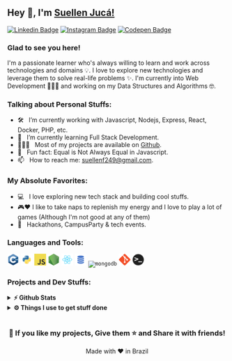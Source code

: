 ## Hey 👋, I'm [Suellen Jucá!](https://github.com/ssuellenjuca/)

[![Linkedin Badge](https://img.shields.io/badge/-LinkedIn-0e76a8?style=flat-square&logo=Linkedin&logoColor=white)](https://www.linkedin.com/in/suellen-sousa-juca/)
[![Instagram Badge](https://img.shields.io/badge/-Instagram-e4405f?style=flat-square&logo=Instagram&logoColor=white)](https://instagram.com/hermtica.sjuca/)
[![Codepen Badge](https://img.shields.io/badge/Codepen-000000?style=flat-square&logo=codepen&logoColor=white)](https://codepen.io/suellen-juca)

### Glad to see you here!

I'm a passionate learner who's always willing to learn and work across technologies and domains 💡. I love to explore new technologies and leverage them to solve real-life problems ✨. I'm currently into Web Development 👨🏻‍💻 and working on my Data Structures and Algorithms 🤓.

<img align="right" alt="" src="https://cdn.discordapp.com/attachments/767478208625901573/998056569193369680/gato-tecladoo_gif_398398.gif" />

### Talking about Personal Stuffs:

- 🛠 &nbsp; I’m currently working with Javascript, Nodejs, Express, React, Docker, PHP, etc.
- 🚀 &nbsp; I’m currently learning Full Stack Development.
- 👨🏻‍💻 &nbsp; Most of my projects are available on [Github](https://github.com/ssuellenjuca/).
- 👾 &nbsp; Fun fact: Equal is Not Always Equal in Javascript.
- 📫 &nbsp; How to reach me: suellenf249@gmail.com.

### My Absolute Favorites:

- 💻 &nbsp; I love exploring new tech stack and building cool stuffs.
- 🎮❤ I like to take naps to replenish my energy and I love to play a lot of games (Although I'm not good at any of them)
- 🍕 &nbsp; Hackathons, CampusParty & tech events.

### Languages and Tools:

<code><img height="27" src="https://raw.githubusercontent.com/github/explore/80688e429a7d4ef2fca1e82350fe8e3517d3494d/topics/cpp/cpp.png" alt="cpp"></code>
<code><img height="27" src="https://raw.githubusercontent.com/github/explore/80688e429a7d4ef2fca1e82350fe8e3517d3494d/topics/python/python.png" alt="python"></code>
<code><img height="27" src="https://raw.githubusercontent.com/github/explore/80688e429a7d4ef2fca1e82350fe8e3517d3494d/topics/javascript/javascript.png" alt="javascript"></code>
<code><img height="27" src="https://raw.githubusercontent.com/github/explore/80688e429a7d4ef2fca1e82350fe8e3517d3494d/topics/nodejs/nodejs.png" alt="nodejs"></code>
<code><img height="27" src="https://raw.githubusercontent.com/github/explore/80688e429a7d4ef2fca1e82350fe8e3517d3494d/topics/react/react.png" alt="react"></code>
<code><img height="27" src="https://raw.githubusercontent.com/github/explore/80688e429a7d4ef2fca1e82350fe8e3517d3494d/topics/sql/sql.png" alt="sql"></code>
<code><img height="27" src="https://encrypted-tbn0.gstatic.com/images?q=tbn%3AANd9GcSTTzPAw-55ssm1Im594xYZ9eRQu2JylrkYLg&usqp=CAU" alt="mongodb"></code>
<code><img height="27" src="https://raw.githubusercontent.com/devicons/devicon/master/icons/git/git-original.svg" alt="git"></code>
<code><img height="27" src="https://raw.githubusercontent.com/github/explore/80688e429a7d4ef2fca1e82350fe8e3517d3494d/topics/terminal/terminal.png" alt="terminal"></code>

<!--
<code><img height="25" src="https://raw.githubusercontent.com/github/explore/80688e429a7d4ef2fca1e82350fe8e3517d3494d/topics/sass/sass.png" alt="sass"></code>
-->

### Projects and Dev Stuffs:

<details>	
  <summary><b>⚡ Github Stats</b></summary>

  <br />
  <img height="180em" src="https://github-readme-stats.vercel.app/api?username=ssuellenjuca&show_icons=true&theme=discord_old_blurple&include_all_commits=true&count_private=true"/>
  <img height="180em" src="https://github-readme-stats.vercel.app/api/top-langs/?username=ssuellenjuca&layout=compact&langs_count=7&theme=discord_old_blurple"/>

</details>
 
<details>	
  <br />
  <summary><b>⚙️ Things I use to get stuff done</b></summary>
  	<ul>
  	    <li><b>OS:</b> Ubuntu 22.04</li>
  	    <li><b>Browser: </b> Firefox Web Browser</li>
	    <li><b>Code Editor:</b> VSCode - The best editor out there.</li>
	    <li><b>To Stay Updated:</b> Devmedia, Rocketseat, Linkedin and Instagram.</li>
	    <br />
	</ul>	
</details>

#

<div align="center">

### 💙 If you like my projects, Give them ⭐ and Share it with friends!

Made with ❤️ in Brazil

</div>
